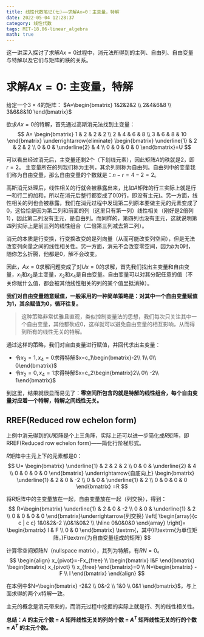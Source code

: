 ```yaml
---
title: 线性代数笔记(七)——求解Ax=0：主变量，特解
date: 2022-05-04 12:28:37
category: 线性代数
tags: MIT-18.06-linear_algebra
math: true
---
```


这一讲深入探讨了求解$Ax=0$过程中，消元法所得到的主列、自由列、自由变量与特解以及它们与矩阵的秩的关系。

<!--more-->

# 求解$Ax=0$: 主变量，特解
给定一个$3\times 4$的矩阵：
$A=\begin{bmatrix}
 1&2&2&2 
 \\ 2&4&6&8
 \\ 3&6&8&10
\end{bmatrix}$

欲求$Ax=0$的特解，首先通过高斯消元法找到主变量：
$$
A=
\begin{bmatrix}
1 & 2 & 2 & 2
\\ 2 & 4 & 6 & 8
\\ 3 & 6 & 8 & 10
\end{bmatrix}
\underrightarrow{eliminate}
\begin{bmatrix}
\underline{1} & 2 & 2 & 2
\\ 0 & 0 & \underline{2} & 4
\\ 0 & 0 & 0 & 0
\end{bmatrix}=U
$$

可以看出经过消元后，主变量还剩2个（下划线元素），因此矩阵$A$的秩就是2，即$r=2$。
主变量所在的列我们称为主列，其余列则称为自由列。自由列中的变量我们称为自由变量，那么自由变量的个数就是：$n-r=4-2=2$。

高斯消元处理后，线性相关的行就会被暴露出来，比如$A$矩阵的行三实际上就是行一和行二的加和，所以在消元后整行都变成了$0$($0$行，即没有主元)。另一方面，线性相关的列也会被暴露，我们在消元过程中发现第二列原本要做主元的元素变成了0，这恰恰是因为第二列和前面的列（这里只有第一列）线性相关（刚好是2倍列1），因此第二列没有主元，是自由列。而同样的，第四列也没有主元，这就说明第四列实际上是前三列的线性组合（二倍第三列减去第二列）。

消元的本质是行变换，行变换改变的是列向量（从而可能改变列空间），但是无法改变列向量之间的线性相关性。另一方面，消元不会改变零空间，因为$b$为$0$时，随你怎么折腾，他都是$0$，解不会改变。

因此，$Ax=0$求解问题变成了对$Ux=0$的求解，首先我们找出主变量和自由变量，$x_1$和$x_3$是主变量，$x_2$和$x_4$是自由变量。自由变量可以对其分配任意的值（不关你赋什么值，都会被其他线性相关的列的某个值里抵消掉）。

**我们对自由变量随意赋值，一般采用的一种简单策略是：对其中一个自由变量赋值为$1$，其余赋值为$0$，循环往复。**

> 这种策略非常优雅且直观，类似控制变量法的思想，我们每次只关注其中一个自由变量，其他都砍成$0$，这样就可以避免自由变量的相互影响，从而得到所有的线性无关的特解。

通过这样的策略，我们对自由变量进行赋值，并回代求出主变量：

- 令$x_2=1, x_4=0$求得特解$x=c_1\begin{bmatrix}-2\\ 1\\ 0\\ 0\end{bmatrix}$
- 令$x_2=0, x_4=1$求得特解$x=c_2\begin{bmatrix}2\\ 0\\ -2\\ 1\end{bmatrix}$

到这里，结果就很显而易见了：**零空间所包含的就是特解的线性组合，每个自由变量对应着一个特解，特解之间线性无关。**

## RREF(Reduced row echelon form)
上例中消元得到的$U$矩阵是个上三角阵，实际上还可以进一步简化成$R$矩阵，即RREF(Reduced row echelon form)——简化行阶梯形式。

$R$矩阵中主元上下的元素都是0：
$$
U=
\begin{bmatrix}
\underline{1} & 2 & 2 & 2
\\ 0 & 0 & \underline{2} & 4
\\ 0 & 0 & 0 & 0
\end{bmatrix}
\underrightarrow{自底向上}
\begin{bmatrix}
\underline{1} & 2 & 0 & -2
\\ 0 & 0 & \underline{1} & 2
\\ 0 & 0 & 0 & 0
\end{bmatrix}
=R
$$

将$R$矩阵中的主变量放在一起，自由变量放在一起（列交换），得到：
$$
R=\begin{bmatrix}
 \underline{1} & 2 & 0 & -2
 \\ 0 & 0 & \underline{1} & 2
 \\ 0 & 0 & 0 & 0
\end{bmatrix}\underrightarrow{列交换}
\left[
\begin{array}{c c | c c}
 1&0&2&-2
 \\0&1&0&2
 \\ \hline 0&0&0&0
\end{array}
\right]=
\begin{bmatrix}
 I & F
 \\ 0 & 0
\end{bmatrix}
\textrm{，其中}I\textrm{为单位矩阵，}F\textrm{为自由变量组成的矩阵}
$$

计算零空间矩阵$N$（nullspace matrix），其列为特解，有$RN=0$。
$$
\begin{align}
x_{pivot}=-Fx_{free} 
\\ \begin{bmatrix}
 I&F
\end{bmatrix}
\begin{bmatrix}
 x_{pivot} 
 \\ x_{free}
\end{bmatrix}=0 
\\ N=\begin{bmatrix}
 -F 
 \\ I
\end{bmatrix}
\end{align}
$$

在本例中$N=\begin{bmatrix}
 -2&2
 \\ 0&-2 
 \\ 1&0 
 \\ 0&1 
\end{bmatrix}$，与上面求得的两个$x$特解一致。

主元的概念是消元带来的，而消元过程中挖掘的实际上就是行、列的线性相关性。

**总结：$A$ 的主元个数 = $A$ 矩阵线性无关的列的个数 = $A^T$ 矩阵线性无关的行的个数 = $A^T$ 的主元个数。**